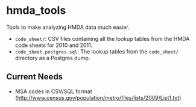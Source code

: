 hmda_tools
==========

Tools to make analyzing HMDA data much easier.

* `code_sheet/`: CSV files containing all the lookup tables from the
  HMDA code sheets for 2010 and 2011.
* `code_sheet.postgres.sql`: The lookup tables from the `code_sheet/`
  directory as a Postgres dump.

Current Needs
-------------
* MSA codes in CSV/SQL format (http://www.census.gov/population/metro/files/lists/2009/List1.txt)
